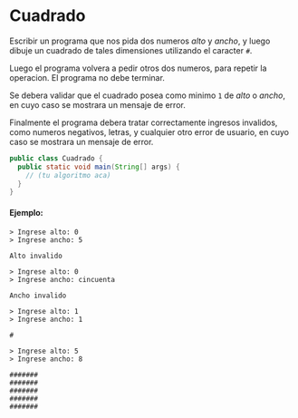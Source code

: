 Cuadrado
========

Escribir un programa que nos pida dos numeros _alto_ y _ancho_, y luego dibuje un cuadrado de tales dimensiones utilizando el caracter `#`.

Luego el programa volvera a pedir otros dos numeros, para repetir la operacion. El programa no debe terminar.

Se debera validar que el cuadrado posea como minimo `1` de _alto_ o _ancho_, en cuyo caso se mostrara un mensaje de error.

Finalmente el programa debera tratar correctamente ingresos invalidos, como numeros negativos, letras, y cualquier otro error de usuario, en cuyo caso se mostrara un mensaje de error.

```java
public class Cuadrado {
  public static void main(String[] args) {
    // (tu algoritmo aca)
  }
}
```

#### Ejemplo:

```
> Ingrese alto: 0
> Ingrese ancho: 5

Alto invalido

> Ingrese alto: 0
> Ingrese ancho: cincuenta

Ancho invalido

> Ingrese alto: 1
> Ingrese ancho: 1

#

> Ingrese alto: 5
> Ingrese ancho: 8

#######
#######
#######
#######
#######

```
